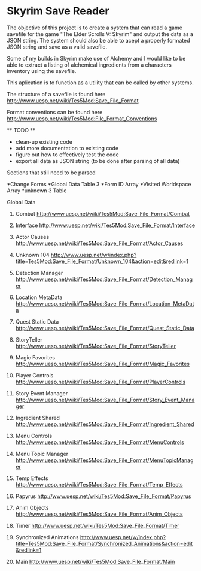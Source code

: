 # Skyrim Save Reader

  The objective of this project is to create a system that can read a game savefile for the game "The Elder Scrolls V: Skyrim" and output the data as a JSON string. The system should also be able to acept a properly formated JSON string and save as a valid savefile. 

  Some of my builds in Skyrim make use of Alchemy and I would like to be able to extract a listing of alchemical ingredients from a characters inventory using the savefile. 

  This aplication is to function as a utility that can be called by other systems.


  The structure of a savefile is found here http://www.uesp.net/wiki/Tes5Mod:Save_File_Format

  Format conventions can be found here http://www.uesp.net/wiki/Tes5Mod:File_Format_Conventions

  ** TODO **

  * clean-up existing code
  * add more documentation to existing code
  * figure out how to effectively test the code
  * export all data as JSON string (to be done after parsing of all data)


  Sections that still need to be parsed

  *Change Forms
  *Global Data Table 3
  *Form ID Array
  *Visited Worldspace Array
  *unknown 3 Table


  Global Data

  1. Combat
        http://www.uesp.net/wiki/Tes5Mod:Save_File_Format/Combat

  2. Interface
        http://www.uesp.net/wiki/Tes5Mod:Save_File_Format/Interface

  3. Actor Causes
        http://www.uesp.net/wiki/Tes5Mod:Save_File_Format/Actor_Causes

  4. Unknown 104
        http://www.uesp.net/w/index.php?title=Tes5Mod:Save_File_Format/Unknown_104&action=edit&redlink=1

  5. Detection Manager
        http://www.uesp.net/wiki/Tes5Mod:Save_File_Format/Detection_Manager

  6. Location MetaData
        http://www.uesp.net/wiki/Tes5Mod:Save_File_Format/Location_MetaData

  7. Quest Static Data
        http://www.uesp.net/wiki/Tes5Mod:Save_File_Format/Quest_Static_Data

  8. StoryTeller
        http://www.uesp.net/wiki/Tes5Mod:Save_File_Format/StoryTeller

  9. Magic Favorites
        http://www.uesp.net/wiki/Tes5Mod:Save_File_Format/Magic_Favorites

  10. Player Controls
        http://www.uesp.net/wiki/Tes5Mod:Save_File_Format/PlayerControls

  11. Story Event Manager
        http://www.uesp.net/wiki/Tes5Mod:Save_File_Format/Story_Event_Manager

  12. Ingredient Shared
        http://www.uesp.net/wiki/Tes5Mod:Save_File_Format/Ingredient_Shared

  13. Menu Controls
        http://www.uesp.net/wiki/Tes5Mod:Save_File_Format/MenuControls

  14. Menu Topic Manager
        http://www.uesp.net/wiki/Tes5Mod:Save_File_Format/MenuTopicManager

  15. Temp Effects
        http://www.uesp.net/wiki/Tes5Mod:Save_File_Format/Temp_Effects

  16. Papyrus
        http://www.uesp.net/wiki/Tes5Mod:Save_File_Format/Papyrus

  17. Anim Objects
        http://www.uesp.net/wiki/Tes5Mod:Save_File_Format/Anim_Objects

  18. Timer
        http://www.uesp.net/wiki/Tes5Mod:Save_File_Format/Timer

  19. Synchronized Animations
        http://www.uesp.net/w/index.php?title=Tes5Mod:Save_File_Format/Synchronized_Animations&action=edit&redlink=1

  20. Main
        http://www.uesp.net/wiki/Tes5Mod:Save_File_Format/Main


